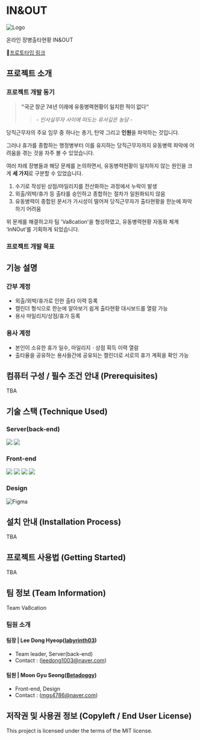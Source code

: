 

# IN&OUT
![Logo](https://user-images.githubusercontent.com/55483479/192314612-2734729e-9ff9-4002-927f-2aeb55418a77.png)

온라인 장병출타현황 IN&OUT

🔗[프로토타입 링크](https://www.figma.com/proto/ZBQGCSNfXec9rmCk9Wa9fe/IN%26OUT?node-id=20%3A2&scaling=min-zoom&page-id=0%3A1&starting-point-node-id=20%3A2)


## 프로젝트 소개
### 프로젝트 개발 동기
> **"국군 창군 74년 이래에 유동병력현황이 일치한 적이 없다"**
>> \- *인사실무자 사이에 떠도는 유서깊은 농담* \-

당직근무자의 주요 임무 중 하나는 총기, 탄약 그리고 **인원**을 파악하는 것입니다.

그러나 휴가를 종합하는 행정병부터 이를 유지하는 당직근무자까지 유동병력 파악에 어려움을 겪는 것을 자주 볼 수 있었습니다. 

여러 차례 장병들과 해당 문제를 논의하면서, 유동병력현황이 일치하지 않는 원인을 크게 **세 가지**로 구분할 수 있었습니다.

 
1. 수기로 작성된 상점/마일리지를 전산화하는 과정에서 누락이 발생
2. 외출/외박/휴가 등 출타를 승인하고 종합하는 절차가 일원화되지 않음
3. 유동병력이 종합된 문서가 가시성이 떨어져 당직근무자가 출타현황을 한눈에 파악하기 어려움

위 문제를 해결하고자 팀 'Va8cation'을 형성하였고,
유동병력현황 자동화 체계 ‘InNOut’를 기획하게 되었습니다.

### 프로젝트 개발 목표


## 기능 설명
### 간부 계정
- 외출/외박/휴가로 인한 출타 이력 등록
- 캘린더 형식으로 한눈에 알아보기 쉽게 출타현황 대시보드를 열람 가능
- 용사 마일리지/상점/휴가 등록
### 용사 계정
- 본인이 소유한 휴가 일수, 마일리지ㆍ상점 획득 이력 열람
- 출타율을 공유하는 용사들간에 공유되는 캘린더로 서로의 휴가 계획을 확인 가능

## 컴퓨터 구성 / 필수 조건 안내 (Prerequisites)
TBA

## 기술 스택 (Technique Used) 
### Server(back-end)
<img src="https://img.shields.io/badge/python-3776AB?style=for-the-badge&logo=python&logoColor=white"> <img src="https://img.shields.io/badge/django-092E20?style=for-the-badge&logo=django&logoColor=white">
 
### Front-end
<img src="https://img.shields.io/badge/html5-E34F26?style=for-the-badge&logo=html5&logoColor=white"> <img src="https://img.shields.io/badge/css-1572B6?style=for-the-badge&logo=css3&logoColor=white"> <img src="https://img.shields.io/badge/javascript-F7DF1E?style=for-the-badge&logo=javascript&logoColor=black"> <img src="https://img.shields.io/badge/vue.js-4FC08D?style=for-the-badge&logo=vue.js&logoColor=white">

### Design
![Figma](https://img.shields.io/badge/figma-%23F24E1E.svg?style=for-the-badge&logo=figma&logoColor=white)

## 설치 안내 (Installation Process)
TBA

## 프로젝트 사용법 (Getting Started)
TBA


## 팀 정보 (Team Information)
Team Va8cation
### 팀원 소개
#### 팀장 | Lee Dong Hyeop([labyrinth03](https://github.com/labyrinth03)) 
- Team leader, Server(back-end)
- Contact : (leedong1003@naver.com)
#### 팀원 | Moon Gyu Seong([Betadoggy](https://github.com/Betadoggy))
- Front-end, Design
- Contact : (mgs4786@naver.com)

## 저작권 및 사용권 정보 (Copyleft / End User License)
This project is licensed under the terms of the MIT license.
